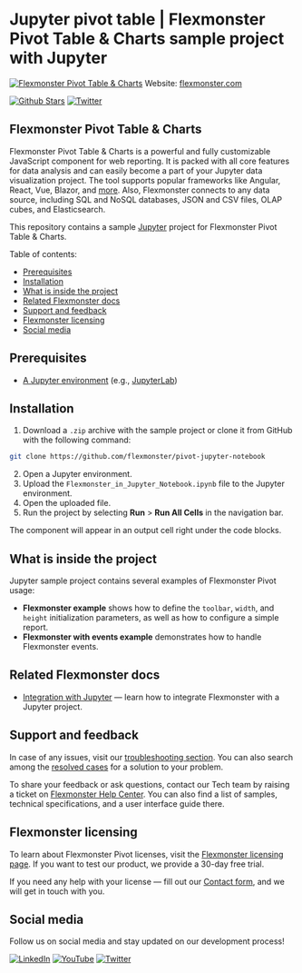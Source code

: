 # Jupyter pivot table | Flexmonster Pivot Table & Charts sample project with Jupyter
[![Flexmonster Pivot Table & Charts](https://cdn.flexmonster.com/landing.png)](https://www.flexmonster.com?r=sample_jup)
Website: [flexmonster.com](https://www.flexmonster.com?r=sample_jup)

[![Github Stars](https://img.shields.io/github/stars/flexmonster?style=social)](https://github.com/flexmonster) [![Twitter](https://img.shields.io/twitter/follow/Flexmonster?style=social)](https://twitter.com/Flexmonster)
 
## Flexmonster Pivot Table & Charts

Flexmonster Pivot Table & Charts is a powerful and fully customizable JavaScript component for web reporting. It is packed with all core features for data analysis and can easily become a part of your Jupyter data visualization project. The tool supports popular frameworks like Angular, React, Vue, Blazor, and [more](https://www.flexmonster.com/doc/available-tutorials-integration?r=sample_jup). Also, Flexmonster connects to any data source, including SQL and NoSQL databases, JSON and CSV files, OLAP cubes, and Elasticsearch. 

This repository contains a sample [Jupyter](https://jupyter.org/) project for Flexmonster Pivot Table & Charts.

Table of contents:

* [Prerequisites](#prerequisites)
* [Installation](#installation)
* [What is inside the project](#what-is-inside-the-project)
* [Related Flexmonster docs](#related-flexmonster-docs)
* [Support and feedback](#support-and-feedback)
* [Flexmonster licensing](#flexmonster-licensing)
* [Social media](#social-media)

## Prerequisites

- [A Jupyter environment](https://docs.jupyter.org/en/latest/install.html#install) (e.g., [JupyterLab](https://jupyter.org/try-jupyter/lab/))

## Installation

1. Download a `.zip` archive with the sample project or clone it from GitHub with the following command:

```bash
git clone https://github.com/flexmonster/pivot-jupyter-notebook
```
2. Open a Jupyter environment.
3. Upload the `Flexmonster_in_Jupyter_Notebook.ipynb` file to the Jupyter environment.
4. Open the uploaded file.
5. Run the project by selecting **Run** > **Run All Cells** in the navigation bar.

The component will appear in an output cell right under the code blocks.

## What is inside the project

Jupyter sample project contains several examples of Flexmonster Pivot usage:

- **Flexmonster example** shows how to define the `toolbar`, `width`, and `height` initialization parameters, as well as how to configure a simple report. 
- **Flexmonster with events example** demonstrates how to handle Flexmonster events.

## Related Flexmonster docs

- [Integration with Jupyter](https://www.flexmonster.com/doc/integration-with-jupyter-notebook?r=sample_jup) — learn how to integrate Flexmonster with a Jupyter project.

## Support and feedback

In case of any issues, visit our [troubleshooting section](https://www.flexmonster.com/doc/typical-errors?r=sample_jup). You can also search among the [resolved cases](https://www.flexmonster.com/technical-support?r=sample_jup) for a solution to your problem.

To share your feedback or ask questions, contact our Tech team by raising a ticket on [Flexmonster Help Center](https://www.flexmonster.com/help-center?r=sample_jup). You can also find a list of samples, technical specifications, and a user interface guide there.

## Flexmonster licensing

To learn about Flexmonster Pivot licenses, visit the [Flexmonster licensing page](https://www.flexmonster.com/pivot-table-editions-and-pricing?r=sample_jup). 
If you want to test our product, we provide a 30-day free trial.

If you need any help with your license — fill out our [Contact form](https://www.flexmonster.com/contact-our-team?r=sample_jup), and we will get in touch with you.

## Social media

Follow us on social media and stay updated on our development process!

[![LinkedIn](https://img.shields.io/badge/LinkedIn-blue?style=for-the-badge&logo=linkedin&logoColor=white)](https://linkedin.com/company/flexmonster) [![YouTube](https://img.shields.io/badge/YouTube-red?style=for-the-badge&logo=youtube&logoColor=white)](https://youtube.com/user/FlexMonsterPivot) [![Twitter](https://img.shields.io/badge/Twitter-blue?style=for-the-badge&logo=twitter&logoColor=white)](https://twitter.com/flexmonster)
